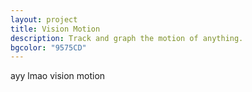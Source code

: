 ```yaml
---
layout: project
title: Vision Motion
description: Track and graph the motion of anything.
bgcolor: "9575CD"
---
```


ayy lmao vision motion